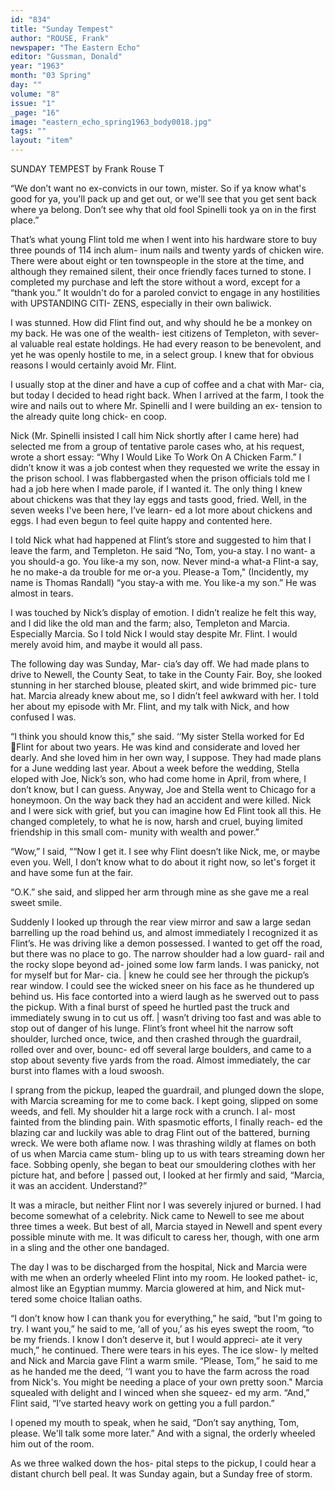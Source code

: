 ```yaml
---
id: "834"
title: "Sunday Tempest"
author: "ROUSE, Frank"
newspaper: "The Eastern Echo"
editor: "Gussman, Donald"
year: "1963"
month: "03 Spring"
day: ""
volume: "8"
issue: "1"
_page: "16"
image: "eastern_echo_spring1963_body0018.jpg"
tags: ""
layout: "item"
---
```

SUNDAY TEMPEST
by Frank Rouse T

“We don’t want no ex-convicts in
our town, mister. So if ya know what's
good for ya, you'll pack up and get
out, or we'll see that you get sent back
where ya belong. Don’t see why that
old fool Spinelli took ya on in the first
place.”

That’s what young Flint told me
when I went into his hardware store
to buy three pounds of 114 inch alum-
inum nails and twenty yards of chicken
wire. There were about eight or ten
townspeople in the store at the time,
and although they remained silent,
their once friendly faces turned to
stone. I completed my purchase and
left the store without a word, except
for a “thank you.” It wouldn't do for
a paroled convict to engage in any
hostilities with UPSTANDING CITI-
ZENS, especially in their own baliwick.

I was stunned. How did Flint find
out, and why should he be a monkey
on my back. He was one of the wealth-
iest citizens of Templeton, with sever-
al valuable real estate holdings. He
had every reason to be benevolent, and
yet he was openly hostile to me, in a
select group. I knew that for obvious
reasons I would certainly avoid Mr.
Flint.

I usually stop at the diner and have
a cup of coffee and a chat with Mar-
cia, but today I decided to head right
back. When I arrived at the farm, I
took the wire and nails out to where
Mr. Spinelli and I were building an ex-
tension to the already quite long chick-
en coop.

Nick (Mr. Spinelli insisted I call him
Nick shortly after I came here) had
selected me from a group of tentative
parole cases who, at his request, wrote
a short essay: “Why I Would Like To
Work On A Chicken Farm.” I didn’t
know it was a job contest when they
requested we write the essay in the
prison school. I was flabbergasted
when the prison officials told me I had
a job here when I made parole, if I
wanted it. The only thing I knew
about chickens was that they lay eggs
and tasts good, fried. Well, in the
seven weeks I've been here, I’ve learn-
ed a lot more about chickens and eggs.
I had even begun to feel quite happy
and contented here.

I told Nick what had happened at
Flint’s store and suggested to him that
I leave the farm, and Templeton. He
said “No, Tom, you-a stay. I no want-
a you should-a go. You like-a my son,
now. Never mind-a what-a Flint-a
say, he no make-a da trouble for me
or-a you. Please-a Tom," (Incidently,
my name is Thomas Randall) “you
stay-a with me. You like-a my son.”
He was almost in tears.

I was touched by Nick’s display of
emotion. I didn’t realize he felt this
way, and I did like the old man and
the farm; also, Templeton and Marcia.
Especially Marcia. So I told Nick I
would stay despite Mr. Flint. I would
merely avoid him, and maybe it would
all pass.

The following day was Sunday, Mar-
cia’s day off. We had made plans to
drive to Newell, the County Seat, to
take in the County Fair. Boy, she
looked stunning in her starched blouse,
pleated skirt, and wide brimmed pic-
ture hat. Marcia already knew about
me, so I didn’t feel awkward with her.
I told her about my episode with Mr.
Flint, and my talk with Nick, and how
confused I was.

“I think you should know this,” she
said. ‘‘My sister Stella worked for Ed
Flint for about two years. He was
kind and considerate and loved her
dearly. And she loved him in her own
way, I suppose. They had made plans
for a June wedding last year. About
a week before the wedding, Stella
eloped with Joe, Nick’s son, who had
come home in April, from where, I
don’t know, but I can guess. Anyway,
Joe and Stella went to Chicago for a
honeymoon. On the way back they
had an accident and were killed. Nick
and I were sick with grief, but you
can imagine how Ed Flint took all
this. He changed completely, to what
he is now, harsh and cruel, buying
limited friendship in this small com-
munity with wealth and power.”

“Wow,” I said, ““Now I get it. I see
why Flint doesn’t like Nick, me, or
maybe even you. Well, I don’t know
what to do about it right now, so let's
forget it and have some fun at the
fair.

“O.K.” she said, and slipped her
arm through mine as she gave me a
real sweet smile.

Suddenly I looked up through the
rear view mirror and saw a large sedan
barrelling up the road behind us, and
almost immediately I recognized it as
Flint’s. He was driving like a demon
possessed. I wanted to get off the
road, but there was no place to go.
The narrow shoulder had a low guard-
rail and the rocky slope beyond ad-
joined some low farm lands. I was
panicky, not for myself but for Mar-
cia. | knew he could see her through
the pickup’s rear window. I could see
the wicked sneer on his face as he
thundered up behind us. His face
contorted into a wierd laugh as he
swerved out to pass the pickup. With
a final burst of speed he hurtled past
the truck and immediately swung in
to cut us off. | wasn’t driving too fast
and was able to stop out of danger of
his lunge. Flint’s front wheel hit the
narrow soft shoulder, lurched once,
twice, and then crashed through the
guardrail, rolled over and over, bounc-
ed off several large boulders, and came
to a stop about seventy five yards
from the road. Almost immediately,
the car burst into flames with a loud
swoosh.

I sprang from the pickup, leaped
the guardrail, and plunged down the
slope, with Marcia screaming for me
to come back. I kept going, slipped
on some weeds, and fell. My shoulder
hit a large rock with a crunch. I al-
most fainted from the blinding pain.
With spasmotic efforts, I finally reach-
ed the blazing car and luckily was
able to drag Flint out of the battered,
burning wreck. We were both aflame
now. I was thrashing wildly at flames
on both of us when Marcia came stum-
bling up to us with tears streaming
down her face. Sobbing openly, she
began to beat our smouldering clothes
with her picture hat, and before |
passed out, I looked at her firmly and
said, “Marcia, it was an accident.
Understand?”

It was a miracle, but neither Flint
nor I was severely injured or burned.
I had become somewhat of a celebrity.
Nick came to Newell to see me about
three times a week. But best of all,
Marcia stayed in Newell and spent
every possible minute with me. It was
dificult to caress her, though, with
one arm in a sling and the other one
bandaged.

The day I was to be discharged from
the hospital, Nick and Marcia were
with me when an orderly wheeled
Flint into my room. He looked pathet-
ic, almost like an Egyptian mummy.
Marcia glowered at him, and Nick mut-
tered some choice Italian oaths.

“I don’t know how I can thank you
for everything,” he said, “but I'm
going to try. I want you,” he said to
me, ‘all of you,’ as his eyes swept
the room, “to be my friends. I know
I don’t deserve it, but I would appreci-
ate it very much,” he continued. There
were tears in his eyes. The ice slow-
ly melted and Nick and Marcia gave
Flint a warm smile. “Please, Tom,”
he said to me as he handed me the
deed, ‘‘I want you to have the farm
across the road from Nick's. You
might be needing a place of your own
pretty soon." Marcia squealed with
delight and I winced when she squeez-
ed my arm. “And,” Flint said, “I’ve
started heavy work on getting you a
full pardon.”

I opened my mouth to speak, when
he said, “Don’t say anything, Tom,
please. We'll talk some more later.”
And with a signal, the orderly wheeled
him out of the room.

As we three walked down the hos-
pital steps to the pickup, I could hear
a distant church bell peal. It was
Sunday again, but a Sunday free of
storm.
